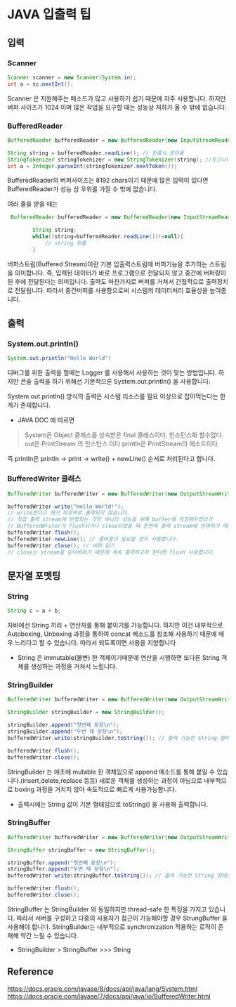 # JAVA 입출력 팁

## 입력

### Scanner

```java
Scanner scanner = new Scanner(System.in);
int a = sc.nextInt();
```

Scanner 은 지원해주는 메소드가 많고 사용하기 쉽기 때문에 자주 사용합니다. 하지만 버퍼 사이즈가 1024 이며 많은 작업을 요구할 때는 성능상 저하가 올 수 밖에 없습니다.

### BufferedReader

```java
BufferedReader bufferedReader = new BufferedReader(new InputStreamReader(System.in));//선언

String string = bufferedReader.readLine(); // 한줄식 받아옴
StringTokenizer stringTokenizer = new StringTokenizer(string); //토크나이져를 통해 파싱을 한다 지금은 띄어쓰기 단위로 잘라준다
int a = Integer.parseInt(stringTokenizer.nextToken());
```

BufferedReader의 버퍼사이즈는 8192 chars이기 때문에 많은 입력이 있다면 BufferedReader가 성능 상 우위를 가질 수 밖에 없습니다.

여러 줄을 받을 때는

```java
 BufferedReader bufferedReader = new BufferedReader(new InputStreamReader(System.in));

        String string;
        while((string=bufferedReader.readLine())!=null){
            // string 한줄
        }
```

버퍼스트림(Buffered Stream)이란 기본 입출력스트림에 버퍼기능을 추가하는 스트림을 의미합니다. 즉, 입력된 데이터가 바로 프로그램으로 전달되지 않고 중간에 버퍼링이 된 후에 전달된다는 의미입니다. 출력도 마찬가지로 버퍼를 거쳐서 간접적으로 출력장치로 전달됩니다. 따라서 중간버퍼를 사용함으로써 시스템의 데이터처리 효율성을 높여줍니다.

## 출력

### System.out.println()

```java
System.out.println("Hello World")
```

디버그를 위한 출력을 할때는 Logger 를 사용해서 사용하는 것이 맞는 방법입니다. 하지만 콘솔 출력을 하기 위해선 기본적으론 System.out.println() 을 사용합니다.

System.out.println() 방식의 출력은 시스템 리소스를 필요 이상으로 잡아먹는다는 한계가 존재합니다.

* JAVA DOC 에 따르면

> System은 Object 클래스를 상속받은 final 클래스이다. 인스턴스화 할수없다.
> out은 PrintStream 의 인스턴스 이다
> println은 PrintStream의 메소드이다.

즉 println은 println -> print -> write() + newLine() 순서로 처리된다고 합니다.

### BufferedWriter 클래스

```java
BufferedWriter bufferedWriter = new BufferedWriter(new OutputStreamWriter(System.out));//선언

bufferedWriter.write("Hello World!");
// write한다고 해서 바로바로 출력되지 않습니다.
// 직접 출력 stream에 반영되는 것이 아니라 성능을 위해 buffer에 저장해두었다가
// BufferedWriter가 flush되거나 close되었을 때 한번에 출력 stream에 반영하기 때문입니다.
bufferedWriter.flush(); 
bufferedWriter.newLine(); // 줄바꿈이 필요할 경우 사용합니다.
bufferedWriter.close(); // 버퍼 닫기
// close는 stream을 닫아버리기 때문에 계속 출력하고자 한다면 flush 사용합니다.
```

## 문자열 포멧팅

### String

```java
String c = a + b;
```

자바에선 String 끼리 + 연산자를 통해 붙이기를 가능합니다. 하지만 이건 내부적으로 Autoboxing, Unboxing 과정을 통하여 concat 메소드를 참조해 사용하기 때문에 매우 느리다고 할 수 있습니다. 따라서 되도록이면 사용을 지양합니다

* String 은 immutable(불변) 한 객체이기때문에 연산을 시행하면 또다른 String 객체를 생성하는 과정을 거쳐서 느립니다.

### StringBuilder

```java
BufferedWriter bufferedWriter = new BufferedWriter(new OutputStreamWriter(System.out));

StringBuilder stringBuilder = new StringBuilder();

stringBuilder.append("첫번째 문장\n"); 
stringBuilder.append("두번 재 문장\n");
bufferedWriter.write(stringBuilder.toString()); // 출력 가능한 String 형태로 변환

bufferedWriter.flush();
bufferedWriter.close();
```

StringBuilder 는 애초에 mutable 한 객체임으로 append 메소드를 통해 붙일 수 있습니다.(insert,delete,replace 등등) 새로운 객체를 생성하는 과정이 아님으로 내부적으로 boxing 과정을 거치지 않아 속도적으로 빠르게 사용가능합니다.

* 출력시에는 String 값이 기본 형태임으로 toString() 을 사용해 출력합니다.

### StringBuffer

```java
BufferedWriter bufferedWriter = new BufferedWriter(new OutputStreamWriter(System.out));

StringBuffer stringBuffer = new StringBuffer();

stringBuffer.append("첫번째 문장\n"); 
stringBuffer.append("두번 재 문장\n");
bufferedWriter.write(stringBuffer.toString()); // 출력 가능한 String 형태로 변환

bufferedWriter.flush();
bufferedWriter.close();
```

StringBuffer 는 StringBuilder 와 동일하지만 thread-safe 한 특징을 가지고 있습니다. 따라서 서버를 구성하고 다중의 사용자가 접근이 가능해야할 경우 StrungBuffer 을 사용해야 합니다. StringBuilder는 내부적으로 synchronization 적용하는 로직이 존재해 약간 느릴 수 있습니다.

* StringBuilder > StringBuffer >>> String

## Reference

https://docs.oracle.com/javase/8/docs/api/java/lang/System.html
https://docs.oracle.com/javase/7/docs/api/java/io/BufferedWriter.html
